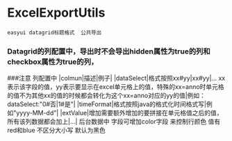 # ExcelExportUtils
    easyui datagrid标题格式  公共导出
### Datagrid的列配置中，导出时不会导出hidden属性为true的列和checkbox属性为true的列，
###注意 列配置中
  |colmun|描述|例子|
  |dataSelect|格式按照xx#yy|xx#yy|...  xx表示该字段的值，yy表示要显示在excel单元格上的值，特殊的xx=anno时单元格的值不为其他xx的值的时候都会转化为这个xx=anno对应的yy的值|例如：dataSelect:"0#否|1#是"|
  |timeFormat|格式按照java的格式化时间格式写|例如"yyyy-MM-dd"|
  |extValue|增加需要额外增加的要拼接在单元格值之后的值，所有该列数据都会加上|...|
后台数据中 字段可增加color字段 来控制行颜色  值有red和blue 不区分大小写 默认为黑色


